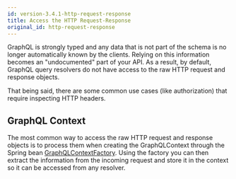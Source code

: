 ```yaml
---
id: version-3.4.1-http-request-response
title: Access the HTTP Request-Response
original_id: http-request-response
---
```


GraphQL is strongly typed and any data that is not part of the schema is no longer automatically known by the clients. Relying on this information becomes an "undocumented" part of your API. As a result, by default, GraphQL query resolvers do not have access to the raw HTTP request and response objects.

That being said, there are some common use cases (like authorization) that require inspecting HTTP headers.

## GraphQL Context

The most common way to access the raw HTTP request and response objects is to process them when creating the GraphQLContext through the Spring bean [GraphQLContextFactory](./spring-graphql-context.md). Using the factory you can then extract the information from the incoming request and store it in the context so it can be accessed from any resolver.

